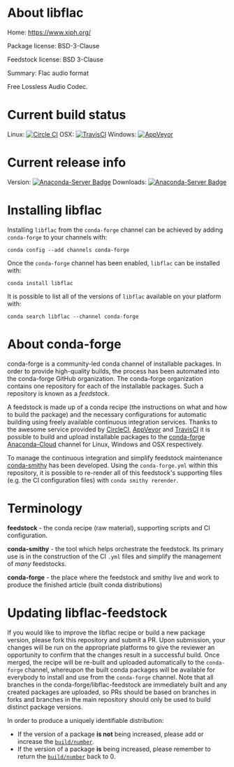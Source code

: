 About libflac
=============

Home: https://www.xiph.org/

Package license: BSD-3-Clause

Feedstock license: BSD 3-Clause

Summary: Flac audio format

Free Lossless Audio Codec.

Current build status
====================

Linux: [![Circle CI](https://circleci.com/gh/conda-forge/libflac-feedstock.svg?style=shield)](https://circleci.com/gh/conda-forge/libflac-feedstock)
OSX: [![TravisCI](https://travis-ci.org/conda-forge/libflac-feedstock.svg?branch=master)](https://travis-ci.org/conda-forge/libflac-feedstock)
Windows: [![AppVeyor](https://ci.appveyor.com/api/projects/status/github/conda-forge/libflac-feedstock?svg=True)](https://ci.appveyor.com/project/conda-forge/libflac-feedstock/branch/master)

Current release info
====================
Version: [![Anaconda-Server Badge](https://anaconda.org/conda-forge/libflac/badges/version.svg)](https://anaconda.org/conda-forge/libflac)
Downloads: [![Anaconda-Server Badge](https://anaconda.org/conda-forge/libflac/badges/downloads.svg)](https://anaconda.org/conda-forge/libflac)

Installing libflac
==================

Installing `libflac` from the `conda-forge` channel can be achieved by adding `conda-forge` to your channels with:

```
conda config --add channels conda-forge
```

Once the `conda-forge` channel has been enabled, `libflac` can be installed with:

```
conda install libflac
```

It is possible to list all of the versions of `libflac` available on your platform with:

```
conda search libflac --channel conda-forge
```


About conda-forge
=================

conda-forge is a community-led conda channel of installable packages.
In order to provide high-quality builds, the process has been automated into the
conda-forge GitHub organization. The conda-forge organization contains one repository
for each of the installable packages. Such a repository is known as a *feedstock*.

A feedstock is made up of a conda recipe (the instructions on what and how to build
the package) and the necessary configurations for automatic building using freely
available continuous integration services. Thanks to the awesome service provided by
[CircleCI](https://circleci.com/), [AppVeyor](http://www.appveyor.com/)
and [TravisCI](https://travis-ci.org/) it is possible to build and upload installable
packages to the [conda-forge](https://anaconda.org/conda-forge)
[Anaconda-Cloud](http://docs.anaconda.org/) channel for Linux, Windows and OSX respectively.

To manage the continuous integration and simplify feedstock maintenance
[conda-smithy](http://github.com/conda-forge/conda-smithy) has been developed.
Using the ``conda-forge.yml`` within this repository, it is possible to re-render all of
this feedstock's supporting files (e.g. the CI configuration files) with ``conda smithy rerender``.


Terminology
===========

**feedstock** - the conda recipe (raw material), supporting scripts and CI configuration.

**conda-smithy** - the tool which helps orchestrate the feedstock.
                   Its primary use is in the construction of the CI ``.yml`` files
                   and simplify the management of *many* feedstocks.

**conda-forge** - the place where the feedstock and smithy live and work to
                  produce the finished article (built conda distributions)


Updating libflac-feedstock
==========================

If you would like to improve the libflac recipe or build a new
package version, please fork this repository and submit a PR. Upon submission,
your changes will be run on the appropriate platforms to give the reviewer an
opportunity to confirm that the changes result in a successful build. Once
merged, the recipe will be re-built and uploaded automatically to the
`conda-forge` channel, whereupon the built conda packages will be available for
everybody to install and use from the `conda-forge` channel.
Note that all branches in the conda-forge/libflac-feedstock are
immediately built and any created packages are uploaded, so PRs should be based
on branches in forks and branches in the main repository should only be used to
build distinct package versions.

In order to produce a uniquely identifiable distribution:
 * If the version of a package **is not** being increased, please add or increase
   the [``build/number``](http://conda.pydata.org/docs/building/meta-yaml.html#build-number-and-string).
 * If the version of a package **is** being increased, please remember to return
   the [``build/number``](http://conda.pydata.org/docs/building/meta-yaml.html#build-number-and-string)
   back to 0.
